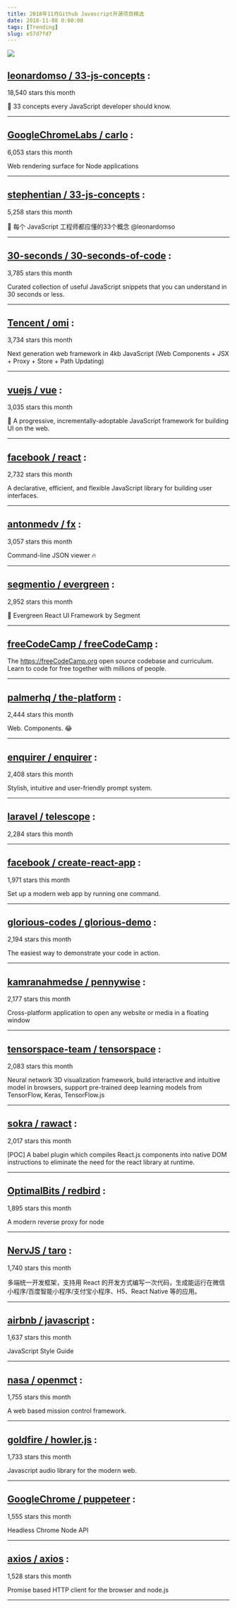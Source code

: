 ```yaml
---
title: 2018年11月Github Javascript开源项目精选 
date: 2018-11-08 0:00:00
tags: [Trending]
slug: e57d7fd7
---
```

![](https://static.alili.tech/images/github_28.png)
##   [leonardomso / 33-js-concepts](https://github.com/leonardomso/33-js-concepts) : 
 
18,540 stars this month

📜 33 concepts every JavaScript developer should know. 

---
##   [GoogleChromeLabs / carlo](https://github.com/GoogleChromeLabs/carlo) : 
 
6,053 stars this month

Web rendering surface for Node applications 

---
##   [stephentian / 33-js-concepts](https://github.com/stephentian/33-js-concepts) : 
 
5,258 stars this month

📜 每个 JavaScript 工程师都应懂的33个概念 @leonardomso 

---
##   [30-seconds / 30-seconds-of-code](https://github.com/30-seconds/30-seconds-of-code) : 
 
3,785 stars this month

Curated collection of useful JavaScript snippets that you can understand in 30 seconds or less. 

---
##   [Tencent / omi](https://github.com/Tencent/omi) : 
 
3,734 stars this month

Next generation web framework in 4kb JavaScript (Web Components + JSX + Proxy + Store + Path Updating) 

---
##   [vuejs / vue](https://github.com/vuejs/vue) : 
 
3,035 stars this month

🖖 A progressive, incrementally-adoptable JavaScript framework for building UI on the web. 

---
##   [facebook / react](https://github.com/facebook/react) : 
 
2,732 stars this month

A declarative, efficient, and flexible JavaScript library for building user interfaces. 

---
##   [antonmedv / fx](https://github.com/antonmedv/fx) : 
 
3,057 stars this month

Command-line JSON viewer 🔥 

---
##   [segmentio / evergreen](https://github.com/segmentio/evergreen) : 
 
2,952 stars this month

🌲 Evergreen React UI Framework by Segment 

---
##   [freeCodeCamp / freeCodeCamp](https://github.com/freeCodeCamp/freeCodeCamp) : 
 


The https://freeCodeCamp.org open source codebase and curriculum. Learn to code for free together with millions of people. 

---
##   [palmerhq / the-platform](https://github.com/palmerhq/the-platform) : 
 
2,444 stars this month

Web. Components. 😂 

---
##   [enquirer / enquirer](https://github.com/enquirer/enquirer) : 
 
2,408 stars this month

Stylish, intuitive and user-friendly prompt system. 

---
##   [laravel / telescope](https://github.com/laravel/telescope) : 
 
2,284 stars this month

 

---
##   [facebook / create-react-app](https://github.com/facebook/create-react-app) : 
 
1,971 stars this month

Set up a modern web app by running one command. 

---
##   [glorious-codes / glorious-demo](https://github.com/glorious-codes/glorious-demo) : 
 
2,194 stars this month

The easiest way to demonstrate your code in action. 

---
##   [kamranahmedse / pennywise](https://github.com/kamranahmedse/pennywise) : 
 
2,177 stars this month

Cross-platform application to open any website or media in a floating window 

---
##   [tensorspace-team / tensorspace](https://github.com/tensorspace-team/tensorspace) : 
 
2,083 stars this month

Neural network 3D visualization framework, build interactive and intuitive model in browsers, support pre-trained deep learning models from TensorFlow, Keras, TensorFlow.js 

---
##   [sokra / rawact](https://github.com/sokra/rawact) : 
 
2,017 stars this month

[POC] A babel plugin which compiles React.js components into native DOM instructions to eliminate the need for the react library at runtime. 

---
##   [OptimalBits / redbird](https://github.com/OptimalBits/redbird) : 
 
1,895 stars this month

A modern reverse proxy for node 

---
##   [NervJS / taro](https://github.com/NervJS/taro) : 
 
1,740 stars this month

多端统一开发框架，支持用 React 的开发方式编写一次代码，生成能运行在微信小程序/百度智能小程序/支付宝小程序、H5、React Native 等的应用。 

---
##   [airbnb / javascript](https://github.com/airbnb/javascript) : 
 
1,637 stars this month

JavaScript Style Guide 

---
##   [nasa / openmct](https://github.com/nasa/openmct) : 
 
1,755 stars this month

A web based mission control framework. 

---
##   [goldfire / howler.js](https://github.com/goldfire/howler.js) : 
 
1,733 stars this month

Javascript audio library for the modern web. 

---
##   [GoogleChrome / puppeteer](https://github.com/GoogleChrome/puppeteer) : 
 
1,555 stars this month

Headless Chrome Node API 

---
##   [axios / axios](https://github.com/axios/axios) : 
 
1,528 stars this month

Promise based HTTP client for the browser and node.js 

---

